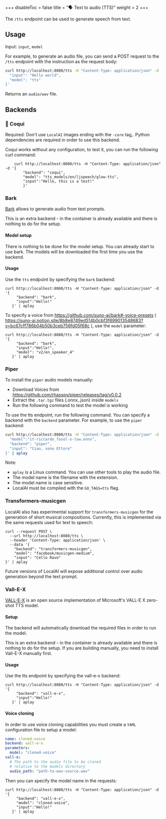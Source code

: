 
+++
disableToc = false
title = "🗣 Text to audio (TTS)"
weight = 2
+++

The `/tts` endpoint can be used to generate speech from text.

## Usage

Input: `input`, `model`

For example, to generate an audio file, you can send a POST request to the `/tts` endpoint with the instruction as the request body:

```bash
curl http://localhost:8080/tts -H "Content-Type: application/json" -d '{
  "input": "Hello world",
  "model": "tts"
}'
```

Returns an `audio/wav` file.


## Backends

### 🐸 Coqui

Required: Don't use `LocalAI` images ending with the `-core` tag,. Python dependencies are required in order to use this backend.

Coqui works without any configuration, to test it, you can run the following curl command:

```
    curl http://localhost:8080/tts -H "Content-Type: application/json" -d '{         
        "backend": "coqui",
        "model": "tts_models/en/ljspeech/glow-tts",
        "input":"Hello, this is a test!"
        }'
```

### Bark

[Bark](https://github.com/suno-ai/bark) allows to generate audio from text prompts.

This is an extra backend - in the container is already available and there is nothing to do for the setup.

#### Model setup

There is nothing to be done for the model setup. You can already start to use bark. The models will be downloaded the first time you use the backend.

#### Usage

Use the `tts` endpoint by specifying the `bark` backend:

```
curl http://localhost:8080/tts -H "Content-Type: application/json" -d '{         
     "backend": "bark",
     "input":"Hello!"
   }' | aplay
```

To specify a voice from https://github.com/suno-ai/bark#-voice-presets ( https://suno-ai.notion.site/8b8e8749ed514b0cbf3f699013548683?v=bc67cff786b04b50b3ceb756fd05f68c ), use the `model` parameter:

```
curl http://localhost:8080/tts -H "Content-Type: application/json" -d '{         
     "backend": "bark",
     "input":"Hello!",
     "model": "v2/en_speaker_4"
   }' | aplay
```

### Piper

To install the `piper` audio models manually:

- Download Voices from https://github.com/rhasspy/piper/releases/tag/v0.0.2
- Extract the `.tar.tgz` files (.onnx,.json) inside `models`
- Run the following command to test the model is working

To use the tts endpoint, run the following command. You can specify a backend with the `backend` parameter. For example, to use the `piper` backend:
```bash
curl http://localhost:8080/tts -H "Content-Type: application/json" -d '{
  "model":"it-riccardo_fasol-x-low.onnx",
  "backend": "piper",
  "input": "Ciao, sono Ettore"
}' | aplay
```

Note:

- `aplay` is a Linux command. You can use other tools to play the audio file.
- The model name is the filename with the extension.
- The model name is case sensitive.
- LocalAI must be compiled with the `GO_TAGS=tts` flag.

### Transformers-musicgen

LocalAI also has experimental support for `transformers-musicgen` for the generation of short musical compositions. Currently, this is implemented via the same requests used for text to speech:

```
curl --request POST \
  --url http://localhost:8080/tts \
  --header 'Content-Type: application/json' \
  --data '{
    "backend": "transformers-musicgen",
    "model": "facebook/musicgen-medium",
    "input": "Cello Rave"
}' | aplay
```

Future versions of LocalAI will expose additional control over audio generation beyond the text prompt.

### Vall-E-X

[VALL-E-X](https://github.com/Plachtaa/VALL-E-X) is an open source implementation of Microsoft's VALL-E X zero-shot TTS model.

#### Setup

The backend will automatically download the required files in order to run the model.

This is an extra backend - in the container is already available and there is nothing to do for the setup. If you are building manually, you need to install Vall-E-X manually first.

#### Usage

Use the tts endpoint by specifying the vall-e-x backend:

```
curl http://localhost:8080/tts -H "Content-Type: application/json" -d '{         
     "backend": "vall-e-x",
     "input":"Hello!"
   }' | aplay
```

#### Voice cloning

In order to use voice cloning capabilities you must create a `YAML` configuration file to setup a model:

```yaml
name: cloned-voice
backend: vall-e-x
parameters:
  model: "cloned-voice"
vall-e:
  # The path to the audio file to be cloned
  # relative to the models directory 
  audio_path: "path-to-wav-source.wav"
```

Then you can specify the model name in the requests:

```
curl http://localhost:8080/tts -H "Content-Type: application/json" -d '{         
     "backend": "vall-e-x",
     "model": "cloned-voice",
     "input":"Hello!"
   }' | aplay
```

